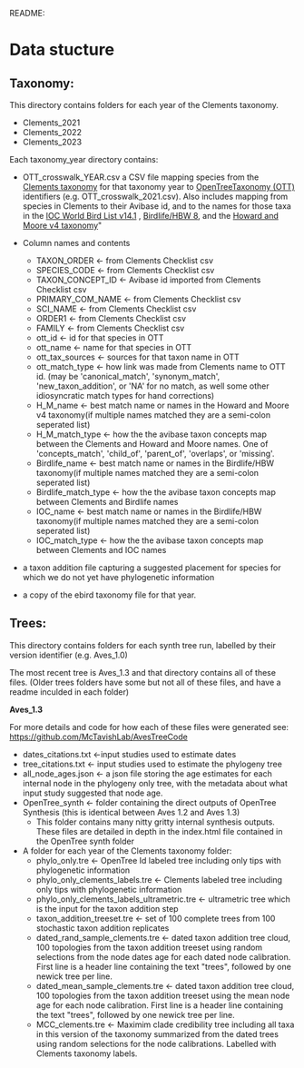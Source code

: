 README:

# Data stucture
## Taxonomy:
This directory contains folders for each year of the Clements taxonomy.  
- Clements_2021  
- Clements_2022  
- Clements_2023  

Each taxonomy_year directory contains:  
- OTT_crosswalk_YEAR.csv
a CSV file mapping species from the [Clements taxonomy](https://www.birds.cornell.edu/clementschecklist/introduction/updateindex/october-2023/download/?__hstc=60209138.b9804d29db01561a7e696935f1b2fe77.1722097297040.1727728190990.1728510098461.4&__hssc=60209138.1.1728510098461&__hsfp=3468990387&_ga=2.238563136.176428784.1728510098-449536986.1722097296) for that taxonomy year to [OpenTreeTaxonomy (OTT)](https://tree.opentreeoflife.org/taxonomy/browse?name=Aves) identifiers (e.g. OTT_crosswalk_2021.csv).
Also includes mapping from species in Clements to their Avibase id, and to the names for those taxa in the [IOC World Bird List v14.1](https://www.worldbirdnames.org/new/) , [Birdlife/HBW 8](https://datazone.birdlife.org/species/taxonomy), and the [Howard and Moore v4 taxonomy](https://www.aviansystematics.org/the-howard-and-moore-complete-checklist)"

- Column names and contents
    * TAXON_ORDER <- from Clements Checklist csv
    * SPECIES_CODE <- from Clements Checklist csv
    * TAXON_CONCEPT_ID <- Avibase id imported from Clements Checklist csv
    * PRIMARY_COM_NAME <- from Clements Checklist csv
    * SCI_NAME <- from Clements Checklist csv
    * ORDER1 <- from Clements Checklist csv
    * FAMILY <- from Clements Checklist csv
    * ott_id <- id for that species in OTT
    * ott_name <- name for that species in OTT
    * ott_tax_sources <- sources for that taxon name in OTT
    * ott_match_type <- how link was made from Clements name to OTT id. (may be 'canonical_match', 'synonym_match', 'new_taxon_addition', or 'NA' for no match, as well some other idiosyncratic match types for hand corrections)
    * H_M_name <- best match name or names in the Howard and Moore v4 taxonomy(if multiple names matched they are a semi-colon seperated list)
    * H_M_match_type <- how the the avibase taxon concepts map between the Clements and Howard and Moore names. One of 'concepts_match', 'child_of', 'parent_of', 'overlaps', or 'missing'. 
    * Birdlife_name <- best match name or names in the Birdlife/HBW taxonomy(if multiple names matched they are a semi-colon seperated list)
    * Birdlife_match_type <- how the the avibase taxon concepts map between Clements and Birdlife names
    * IOC_name <- best match name or names in the Birdlife/HBW taxonomy(if multiple names matched they are a semi-colon seperated list)
    * IOC_match_type <- how the the avibase taxon concepts map between Clements and IOC names



- a taxon addition file capturing a suggested placement for species for which we do not yet have phylogenetic information  

- a copy of the ebird taxonomy file for that year. 
                    
## Trees:
This directory contains folders for each synth tree run, labelled by their version identifier (e.g. Aves_1.0) 


The most recent tree is Aves_1.3 and that directory contains all of these files. 
(Older trees folders have some but not all of these files, and have a readme inculded in each folder)

**Aves_1.3**

For more details and code for how each of these files were generated see: https://github.com/McTavishLab/AvesTreeCode 
* dates_citations.txt <-input studies used to estimate dates  
* tree_citations.txt <- input studies used to estimate the phylogeny tree  
* all_node_ages.json <- a json file storing the age estimates for each internal node in the phylogeny only tree, with the metadata about what input study suggested that node age.
* OpenTree_synth <- folder containing the direct outputs of OpenTree Synthesis  (this is identical between Aves 1.2 and Aves 1.3) 
    - This folder contains many nitty gritty internal synthesis outputs. These files are detailed in depth in the index.html file contained in the OpenTree synth folder
* A folder for each year of the Clements taxonomy folder:
    - phylo_only.tre <- OpenTree Id labeled tree including only tips with phylogenetic information
    - phylo_only_clements_labels.tre  <- Clements labeled tree including only tips with phylogenetic information
    - phylo_only_clements_labels_ultrametric.tre <- ultrametric tree which is the input for the taxon addition step
    - taxon_addition_treeset.tre <- set of 100 complete trees from 100 stochastic taxon addition replicates
    - dated_rand_sample_clements.tre <- dated taxon addition tree cloud, 100 topologies from the taxon addition treeset using random selections from the node dates age for each dated node calibration. First line is a header line containing the text "trees", followed by one newick tree per line.
    - dated_mean_sample_clements.tre <- dated taxon addition tree cloud, 100 topologies from the taxon addition treeset using the mean node age for each node calibration. 
    First line is a header line containing the text "trees", followed by one newick tree per line.
    - MCC_clements.tre <- Maximim clade credibility tree including all taxa in this version of the taxonomy summarized from the dated trees using random selections for the node calibrations. Labelled with Clements taxonomy labels.




